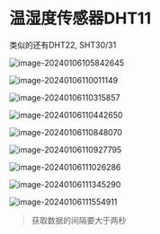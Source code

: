 # 温湿度传感器DHT11

类似的还有DHT22, SHT30/31

![image-20240106105842645](https://picture-01-1316374204.cos.ap-beijing.myqcloud.com/image/202401061058814.png)

![image-20240106110011149](https://picture-01-1316374204.cos.ap-beijing.myqcloud.com/image/202401061100191.png)

![image-20240106110315857](https://picture-01-1316374204.cos.ap-beijing.myqcloud.com/image/202401061103903.png)

![image-20240106110442650](https://picture-01-1316374204.cos.ap-beijing.myqcloud.com/image/202401061104706.png)

![image-20240106110848070](https://picture-01-1316374204.cos.ap-beijing.myqcloud.com/image/202401061108172.png)

![image-20240106110927795](https://picture-01-1316374204.cos.ap-beijing.myqcloud.com/image/202401061109854.png)

![image-20240106111026286](https://picture-01-1316374204.cos.ap-beijing.myqcloud.com/image/202401061110373.png)

![image-20240106111345290](https://picture-01-1316374204.cos.ap-beijing.myqcloud.com/image/202401061113344.png)

![image-20240106111554911](https://picture-01-1316374204.cos.ap-beijing.myqcloud.com/image/202401061115962.png)

> 获取数据的间隔要大于两秒